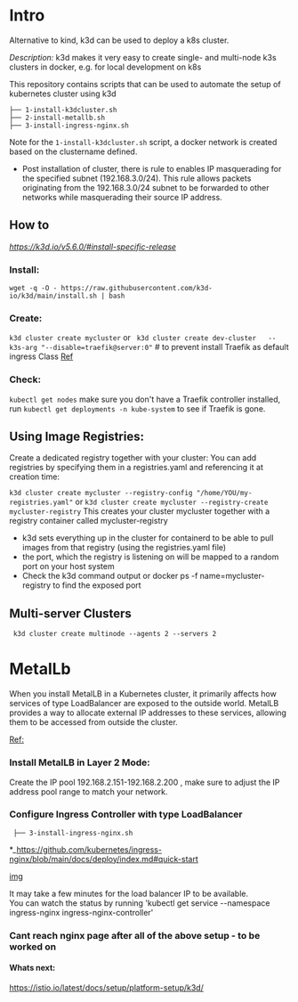 # Intro
Alternative to kind, k3d can be used to deploy a k8s cluster. 

*Description:*
k3d makes it very easy to create single- and multi-node k3s clusters in docker, e.g. for local development on k8s

This repository contains scripts that can be used to automate the setup of kubernetes cluster using k3d
```
├── 1-install-k3dcluster.sh
├── 2-install-metallb.sh
├── 3-install-ingress-nginx.sh
```
Note for the `1-install-k3dcluster.sh` script, a docker network is created based on the clustername defined.  

* Post installation of cluster, there is rule to enables IP masquerading for the specified subnet (192.168.3.0/24). This rule allows packets originating from the 192.168.3.0/24 subnet to be forwarded to other networks while masquerading their source IP address.  
##  How to
_https://k3d.io/v5.6.0/#install-specific-release_

### Install:
`wget -q -O - https://raw.githubusercontent.com/k3d-io/k3d/main/install.sh | bash`

### Create:
`k3d cluster create mycluster`
or
`  k3d cluster create dev-cluster   --k3s-arg "--disable=traefik@server:0" ` # to prevent install Traefik as default ingress Class
[Ref](https://github.com/k3d-io/k3d-demo/blob/main/assets/k3d-config.yaml)



### Check:
`kubectl get nodes`
make sure you don't have a Traefik controller installed, run `kubectl get deployments -n kube-system`  to see if Traefik is gone.
## Using Image Registries:

Create a dedicated registry together with your cluster: 
You can add registries by specifying them in a registries.yaml and referencing it at creation time: 

`k3d cluster create mycluster --registry-config "/home/YOU/my-registries.yaml"`
or 
`k3d cluster create mycluster --registry-create mycluster-registry`
This creates your cluster mycluster together with a registry container called mycluster-registry

* k3d sets everything up in the cluster for containerd to be able to pull images from that registry (using the registries.yaml file)
* the port, which the registry is listening on will be mapped to a random port on your host system
* Check the k3d command output or docker ps -f name=mycluster-registry to find the exposed port


## Multi-server Clusters
` k3d cluster create multinode --agents 2 --servers 2`

# MetalLb
When you install MetalLB in a Kubernetes cluster, it primarily affects how services of type LoadBalancer are exposed to the outside world. MetalLB provides a way to allocate external IP addresses to these services, allowing them to be accessed from outside the cluster.

[Ref:](https://github.com/kubernetes/ingress-nginx/blob/main/docs/deploy/baremetal.md)

### Install MetalLB in Layer 2 Mode:
Create the IP pool 192.168.2.151-192.168.2.200 , make sure to adjust the IP address pool range to match your network.   

### Configure Ingress Controller with type LoadBalancer
``` ├── 3-install-ingress-nginx.sh```


*_https://github.com/kubernetes/ingress-nginx/blob/main/docs/deploy/index.md#quick-start

[img](https://github.com/kubernetes/ingress-nginx/blob/main/docs/images/baremetal/metallb.jpg)

It may take a few minutes for the load balancer IP to be available.  
You can watch the status by running 'kubectl get service --namespace ingress-nginx ingress-nginx-controller'

### Cant reach nginx page after all of the above setup - to be worked on 

#### Whats next:
https://istio.io/latest/docs/setup/platform-setup/k3d/

